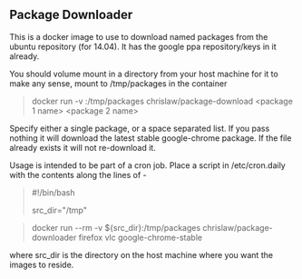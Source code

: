 ## Package Downloader
This is a docker image to use to download named packages from the ubuntu repository (for 14.04).
It has the google ppa repository/keys in it already.

You should volume mount in a directory from your host machine for it to make any sense, mount to /tmp/packages in the container

> docker run -v <host dir>:/tmp/packages chrislaw/package-download <package 1 name> <package 2 name>

Specify either a single package, or a space separated list.  If you pass nothing it will download the latest stable google-chrome package.
If the file already exists it will not re-download it.


Usage is intended to be part of a cron job.  Place a script in /etc/cron.daily with the contents along the lines of - 

>#!/bin/bash
>
>src_dir="/tmp"

>docker run --rm -v ${src_dir}:/tmp/packages chrislaw/package-downloader firefox vlc google-chrome-stable

where src_dir  is the directory on the host machine where you want the images to reside.



